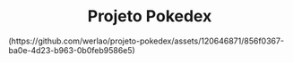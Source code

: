 <h1 align="center"> Projeto Pokedex </h1>
(https://github.com/werlao/projeto-pokedex/assets/120646871/856f0367-ba0e-4d23-b963-0b0feb9586e5)
